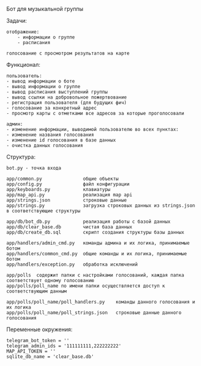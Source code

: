Бот для музыкальной группы

Задачи:

    отображение:
        - информации о группе
        - расписания

    голосование с просмотром результатов на карте

Функционал:

    пользователь:
    - вывод информации о боте
    - вывод информации о группе
    - вывод расписания выступлений группы
    - вывод ссылки на добровольное пожертвование
    - регистрация пользователя (для будущих фич)
    - голосование за конкретный адрес
    - просмотр карты с отметками все адресов за которые проголосовали
    
    админ:
    - изменение информации, выводимой пользователю во всех пунктах:
    - изменение названия голосования
    - изменение id голосования в базе данных
    - очистка данных голосования

Структура:

    bot.py - точка входа

    app/common.py               общие объекты
    app/config.py               файл конфигурации
    app/keyboards.py            клавиатуры
    app/map_api.py              реализация map api
    app/strings.json            строковые данные
    app/strings.py              загрузка строковых данных из strings.json в соответствующие структуры
    
    app/db/bot_db.py            реализация работы с базой данных
    app/db/clear_base.db        чистая база данных
    app/db/create_db.sql        скрипт создания структуры базы данных

    app/handlers/admin_cmd.py   команды админа и их логика, принимаемые ботом
    app/handlers/common_cmd.py  общие команды и их логика, принимаемые ботом
    app/handlers/exception.py   обработка исключений

    app/polls  содержит папки с настройками голосований, каждая папка соответствует одному голосованию
    app/polls/poll_name по имени папки осуществляется доступ к соответствующим данным

    app/polls/poll_name/poll_handlers.py    команды данного голосования и их логика
    app/polls/poll_name/poll_strings.json   строковые данные данного голосования

Переменные окружения:

    telegram_bot_token = ''
    telegram_admin_ids = '111111111,222222222'
    MAP_API_TOKEN = ''
    sqlite_db_name = 'clear_base.db'
